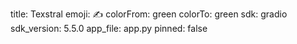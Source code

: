 title: Texstral
emoji: ✍️
colorFrom: green
colorTo: green
sdk: gradio
sdk_version: 5.5.0
app_file: app.py
pinned: false
